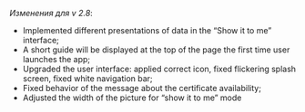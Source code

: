 _Изменения для v 2.8_:
- Implemented different presentations of data in the “Show it to me” interface;
- A short guide will be displayed at the top of the page the first time user launches the app;
- Upgraded the user interface: applied correct icon, fixed flickering splash screen, fixed white navigation bar;
- Fixed behavior of the message about the certificate availability;
- Adjusted the width of the picture for “show it to me” mode

